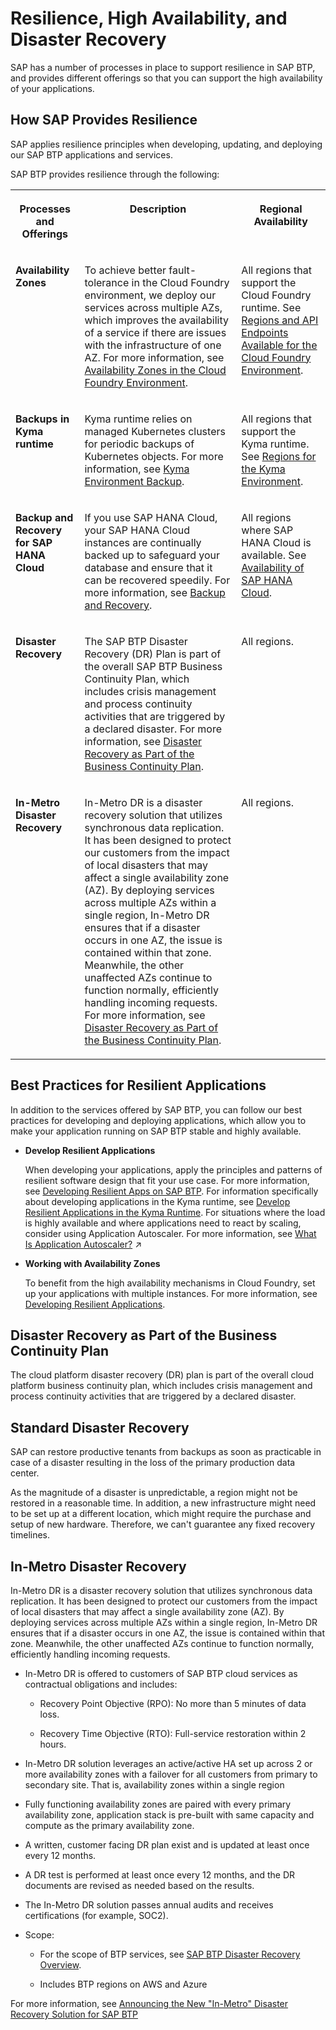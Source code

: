 <!-- loioe3ac4f7c25a3442ca585950095eec599 -->

# Resilience, High Availability, and Disaster Recovery

SAP has a number of processes in place to support resilience in SAP BTP, and provides different offerings so that you can support the high availability of your applications.



<a name="loioe3ac4f7c25a3442ca585950095eec599__section_pxk_bqk_ylb"/>

## How SAP Provides Resilience

SAP applies resilience principles when developing, updating, and deploying our SAP BTP applications and services.

SAP BTP provides resilience through the following:


<table>
<tr>
<th valign="top">

Processes and Offerings

</th>
<th valign="top">

Description

</th>
<th valign="top">

Regional Availability

</th>
</tr>
<tr>
<td valign="top">

**Availability Zones** 

</td>
<td valign="top">

To achieve better fault-tolerance in the Cloud Foundry environment, we deploy our services across multiple AZs, which improves the availability of a service if there are issues with the infrastructure of one AZ. For more information, see [Availability Zones in the Cloud Foundry Environment](availability-zones-in-the-cloud-foundry-environment-b6a7e11.md).

</td>
<td valign="top">

All regions that support the Cloud Foundry runtime. See [Regions and API Endpoints Available for the Cloud Foundry Environment](regions-and-api-endpoints-available-for-the-cloud-foundry-environment-f344a57.md).

</td>
</tr>
<tr>
<td valign="top">

**Backups in Kyma runtime** 

</td>
<td valign="top">

Kyma runtime relies on managed Kubernetes clusters for periodic backups of Kubernetes objects. For more information, see [Kyma Environment Backup](../50-administration-and-ops/kyma-environment-backup-ab959cf.md).

</td>
<td valign="top">

All regions that support the Kyma runtime. See [Regions for the Kyma Environment](regions-for-the-kyma-environment-557ec3a.md).

</td>
</tr>
<tr>
<td valign="top">

**Backup and Recovery for SAP HANA Cloud** 

</td>
<td valign="top">

If you use SAP HANA Cloud, your SAP HANA Cloud instances are continually backed up to safeguard your database and ensure that it can be recovered speedily. For more information, see [Backup and Recovery](https://help.sap.com/viewer/db19c7071e5f4101837e23f06e576495/cloud/en-US/89d71f01daca4ecaaa069d6a060167f5.html).

</td>
<td valign="top">

All regions where SAP HANA Cloud is available. See [Availability of SAP HANA Cloud](https://help.sap.com/doc/aa1ccd10da6c4337aa737df2ead1855b/Cloud/en-US/3b642f68227b4b1398d2ce1a5351389a.html?scp-name=SAP%20HANA%20Cloud).

</td>
</tr>
<tr>
<td valign="top">

**Disaster Recovery** 

</td>
<td valign="top">

The SAP BTP Disaster Recovery \(DR\) Plan is part of the overall SAP BTP Business Continuity Plan, which includes crisis management and process continuity activities that are triggered by a declared disaster. For more information, see [Disaster Recovery as Part of the Business Continuity Plan](resilience-high-availability-and-disaster-recovery-e3ac4f7.md#loio001180644f8a428bb422cd41caebb95f).

</td>
<td valign="top">

All regions.

</td>
</tr>
<tr>
<td valign="top">

**In-Metro Disaster Recovery** 

</td>
<td valign="top">

In-Metro DR is a disaster recovery solution that utilizes synchronous data replication. It has been designed to protect our customers from the impact of local disasters that may affect a single availability zone \(AZ\). By deploying services across multiple AZs within a single region, In-Metro DR ensures that if a disaster occurs in one AZ, the issue is contained within that zone. Meanwhile, the other unaffected AZs continue to function normally, efficiently handling incoming requests. For more information, see [Disaster Recovery as Part of the Business Continuity Plan](resilience-high-availability-and-disaster-recovery-e3ac4f7.md#loio001180644f8a428bb422cd41caebb95f).

</td>
<td valign="top">

All regions.

</td>
</tr>
</table>



<a name="loioe3ac4f7c25a3442ca585950095eec599__section_n1c_dqk_ylb"/>

## Best Practices for Resilient Applications

In addition to the services offered by SAP BTP, you can follow our best practices for developing and deploying applications, which allow you to make your application running on SAP BTP stable and highly available.

-   **Develop Resilient Applications**

    When developing your applications, apply the principles and patterns of resilient software design that fit your use case. For more information, see [Developing Resilient Apps on SAP BTP](https://help.sap.com/viewer/eadaa45871804b4a974be865f627e791/Cloud/en-US/d1fe5fd8ecfb46c193221ebb991af3d7.html). For information specifically about developing applications in the Kyma runtime, see [Develop Resilient Applications in the Kyma Runtime](https://help.sap.com/docs/BTP/65de2977205c403bbc107264b8eccf4b/7c9496c88a294b7f9ccc69a7e0998817.html?locale=en-US&state=PRODUCTION&version=Cloud). For situations where the load is highly available and where applications need to react by scaling, consider using Application Autoscaler. For more information, see [What Is Application Autoscaler?](https://help.sap.com/viewer/7472b7d13d5d4862b2b06a730a2df086/Cloud/en-US/45341f37cf6e4738a4b7cd20f18350de.html "Automatically scale your applications to meet their dynamic resource needs.") :arrow_upper_right: 

-   **Working with Availability Zones**

    To benefit from the high availability mechanisms in Cloud Foundry, set up your applications with multiple instances. For more information, see [Developing Resilient Applications](https://help.sap.com/docs/BTP/0c8c1db388f645159e134a005aaabbcf/b1b929a5aea64571b2f74e810b622568.html?locale=en-US&state=PRODUCTION&version=Cloud).


<a name="loio001180644f8a428bb422cd41caebb95f"/>

<!-- loio001180644f8a428bb422cd41caebb95f -->

## Disaster Recovery as Part of the Business Continuity Plan

The cloud platform disaster recovery \(DR\) plan is part of the overall cloud platform business continuity plan, which includes crisis management and process continuity activities that are triggered by a declared disaster.



<a name="loio001180644f8a428bb422cd41caebb95f__section_knl_qqp_j3b"/>

## Standard Disaster Recovery

SAP can restore productive tenants from backups as soon as practicable in case of a disaster resulting in the loss of the primary production data center.

As the magnitude of a disaster is unpredictable, a region might not be restored in a reasonable time. In addition, a new infrastructure might need to be set up at a different location, which might require the purchase and setup of new hardware. Therefore, we can't guarantee any fixed recovery timelines.



<a name="loio001180644f8a428bb422cd41caebb95f__section_rtk_bfv_fcc"/>

## In-Metro Disaster Recovery

In-Metro DR is a disaster recovery solution that utilizes synchronous data replication. It has been designed to protect our customers from the impact of local disasters that may affect a single availability zone \(AZ\). By deploying services across multiple AZs within a single region, In-Metro DR ensures that if a disaster occurs in one AZ, the issue is contained within that zone. Meanwhile, the other unaffected AZs continue to function normally, efficiently handling incoming requests.

-   In-Metro DR is offered to customers of SAP BTP cloud services as contractual obligations and includes:

    -   Recovery Point Objective \(RPO\): No more than 5 minutes of data loss.

    -   Recovery Time Objective \(RTO\): Full-service restoration within 2 hours.


-   In-Metro DR solution leverages an active/active HA set up across 2 or more availability zones with a failover for all customers from primary to secondary site. That is, availability zones within a single region

-   Fully functioning availability zones are paired with every primary availability zone, application stack is pre-built with same capacity and compute as the primary availability zone.

-   A written, customer facing DR plan exist and is updated at least once every 12 months.

-   A DR test is performed at least once every 12 months, and the DR documents are revised as needed based on the results.

-   The In-Metro DR solution passes annual audits and receives certifications \(for example, SOC2\).

-   Scope:

    -   For the scope of BTP services, see [SAP BTP Disaster Recovery Overview](https://www.sap.com/about/agreements/policies/cloud-service-specifications.html?search=disaster%20recovery&sort=latest_desc&pdf-asset=caacc9ac-d97e-0010-bca6-c68f7e60039b&page=2).

    -   Includes BTP regions on AWS and Azure



For more information, see [Announcing the New "In-Metro" Disaster Recovery Solution for SAP BTP](https://community.sap.com/t5/technology-blogs-by-sap/announcing-the-new-quot-in-metro-quot-disaster-recovery-solution-for-sap/ba-p/13904013)

